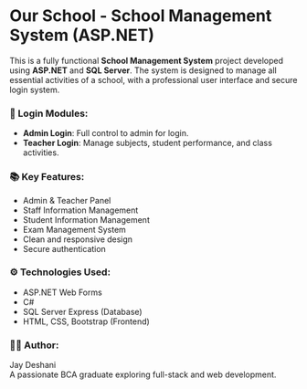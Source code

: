 # Our School - School Management System (ASP.NET)

This is a fully functional **School Management System** project developed using **ASP.NET** and **SQL Server**. 
The system is designed to manage all essential activities of a school, with a professional user interface and secure login system.

### 🔐 Login Modules:
- **Admin Login**: Full control to admin for login.
- **Teacher Login**: Manage subjects, student performance, and class activities.

### 📚 Key Features:
- Admin & Teacher Panel
- Staff Information Management
- Student Information Management
- Exam Management System
- Clean and responsive design
- Secure authentication

### ⚙️ Technologies Used:
- ASP.NET Web Forms
- C#
- SQL Server Express (Database)
- HTML, CSS, Bootstrap (Frontend)

### 👨‍💻 Author:
Jay Deshani  
A passionate BCA graduate exploring full-stack and web development.
